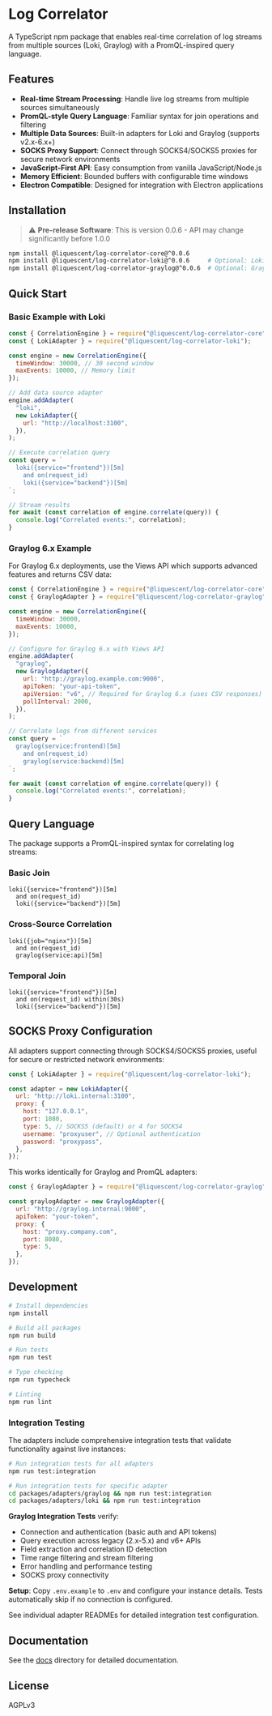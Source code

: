 # Log Correlator

A TypeScript npm package that enables real-time correlation of log streams from multiple sources (Loki, Graylog) with a PromQL-inspired query language.

## Features

- **Real-time Stream Processing**: Handle live log streams from multiple sources simultaneously
- **PromQL-style Query Language**: Familiar syntax for join operations and filtering
- **Multiple Data Sources**: Built-in adapters for Loki and Graylog (supports v2.x-6.x+)
- **SOCKS Proxy Support**: Connect through SOCKS4/SOCKS5 proxies for secure network environments
- **JavaScript-First API**: Easy consumption from vanilla JavaScript/Node.js
- **Memory Efficient**: Bounded buffers with configurable time windows
- **Electron Compatible**: Designed for integration with Electron applications

## Installation

> ⚠️ **Pre-release Software**: This is version 0.0.6 - API may change significantly before 1.0.0

```bash
npm install @liquescent/log-correlator-core@^0.0.6
npm install @liquescent/log-correlator-loki@^0.0.6     # Optional: Loki adapter
npm install @liquescent/log-correlator-graylog@^0.0.6  # Optional: Graylog adapter
```

## Quick Start

### Basic Example with Loki

```javascript
const { CorrelationEngine } = require("@liquescent/log-correlator-core");
const { LokiAdapter } = require("@liquescent/log-correlator-loki");

const engine = new CorrelationEngine({
  timeWindow: 30000, // 30 second window
  maxEvents: 10000, // Memory limit
});

// Add data source adapter
engine.addAdapter(
  "loki",
  new LokiAdapter({
    url: "http://localhost:3100",
  }),
);

// Execute correlation query
const query = `
  loki({service="frontend"})[5m] 
    and on(request_id) 
    loki({service="backend"})[5m]
`;

// Stream results
for await (const correlation of engine.correlate(query)) {
  console.log("Correlated events:", correlation);
}
```

### Graylog 6.x Example

For Graylog 6.x deployments, use the Views API which supports advanced features and returns CSV data:

```javascript
const { CorrelationEngine } = require("@liquescent/log-correlator-core");
const { GraylogAdapter } = require("@liquescent/log-correlator-graylog");

const engine = new CorrelationEngine({
  timeWindow: 30000,
  maxEvents: 10000,
});

// Configure for Graylog 6.x with Views API
engine.addAdapter(
  "graylog",
  new GraylogAdapter({
    url: "http://graylog.example.com:9000",
    apiToken: "your-api-token",
    apiVersion: "v6", // Required for Graylog 6.x (uses CSV responses)
    pollInterval: 2000,
  }),
);

// Correlate logs from different services
const query = `
  graylog(service:frontend)[5m]
    and on(request_id)
    graylog(service:backend)[5m]
`;

for await (const correlation of engine.correlate(query)) {
  console.log("Correlated events:", correlation);
}
```

## Query Language

The package supports a PromQL-inspired syntax for correlating log streams:

### Basic Join

```promql
loki({service="frontend"})[5m]
  and on(request_id)
  loki({service="backend"})[5m]
```

### Cross-Source Correlation

```promql
loki({job="nginx"})[5m]
  and on(request_id)
  graylog(service:api)[5m]
```

### Temporal Join

```promql
loki({service="frontend"})[5m]
  and on(request_id) within(30s)
  loki({service="backend"})[5m]
```

## SOCKS Proxy Configuration

All adapters support connecting through SOCKS4/SOCKS5 proxies, useful for secure or restricted network environments:

```javascript
const { LokiAdapter } = require("@liquescent/log-correlator-loki");

const adapter = new LokiAdapter({
  url: "http://loki.internal:3100",
  proxy: {
    host: "127.0.0.1",
    port: 1080,
    type: 5, // SOCKS5 (default) or 4 for SOCKS4
    username: "proxyuser", // Optional authentication
    password: "proxypass",
  },
});
```

This works identically for Graylog and PromQL adapters:

```javascript
const { GraylogAdapter } = require("@liquescent/log-correlator-graylog");

const graylogAdapter = new GraylogAdapter({
  url: "http://graylog.internal:9000",
  apiToken: "your-token",
  proxy: {
    host: "proxy.company.com",
    port: 8080,
    type: 5,
  },
});
```

## Development

```bash
# Install dependencies
npm install

# Build all packages
npm run build

# Run tests
npm run test

# Type checking
npm run typecheck

# Linting
npm run lint
```

### Integration Testing

The adapters include comprehensive integration tests that validate functionality against live instances:

```bash
# Run integration tests for all adapters
npm run test:integration

# Run integration tests for specific adapter
cd packages/adapters/graylog && npm run test:integration
cd packages/adapters/loki && npm run test:integration
```

**Graylog Integration Tests** verify:

- Connection and authentication (basic auth and API tokens)
- Query execution across legacy (2.x-5.x) and v6+ APIs
- Field extraction and correlation ID detection
- Time range filtering and stream filtering
- Error handling and performance testing
- SOCKS proxy connectivity

**Setup**: Copy `.env.example` to `.env` and configure your instance details. Tests automatically skip if no connection is configured.

See individual adapter READMEs for detailed integration test configuration.

## Documentation

See the [docs](./docs) directory for detailed documentation.

## License

AGPLv3
